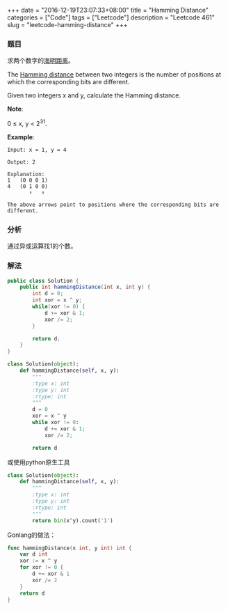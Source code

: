 +++
date = "2016-12-19T23:07:33+08:00"
title = "Hamming Distance"
categories = ["Code"]
tags = ["Leetcode"]
description = "Leetcode 461"
slug = "leetcode-hamming-distance"
+++

### 题目

求两个数字的[海明距离](https://en.wikipedia.org/wiki/Hamming_distance)。

The [Hamming distance](https://en.wikipedia.org/wiki/Hamming_distance) between two integers is the number of positions at which the corresponding bits are different.

Given two integers x and y, calculate the Hamming distance.

__Note__:

0 ≤ x, y < $2^{31}$.

__Example__:

```console
Input: x = 1, y = 4

Output: 2

Explanation:
1   (0 0 0 1)
4   (0 1 0 0)
       ↑   ↑

The above arrows point to positions where the corresponding bits are different.
```

### 分析

通过异或运算找1的个数。

### 解法

```java
public class Solution {
    public int hammingDistance(int x, int y) {
        int d = 0;
        int xor = x ^ y;
        while(xor != 0) {
            d += xor & 1;
            xor /= 2;
        }

        return d;
    }
}
```

```python
class Solution(object):
    def hammingDistance(self, x, y):
        """
        :type x: int
        :type y: int
        :rtype: int
        """
        d = 0
        xor = x ^ y
        while xor != 0:
            d += xor & 1;
            xor /= 2;

        return d
```

或使用python原生工具

```python
class Solution(object):
    def hammingDistance(self, x, y):
        """
        :type x: int
        :type y: int
        :rtype: int
        """
        return bin(x^y).count('1')
```

Gonlang的做法：

```go
func hammingDistance(x int, y int) int {
    var d int
    xor := x ^ y
    for xor != 0 {
        d += xor & 1
        xor /= 2
    }
    return d
}
```